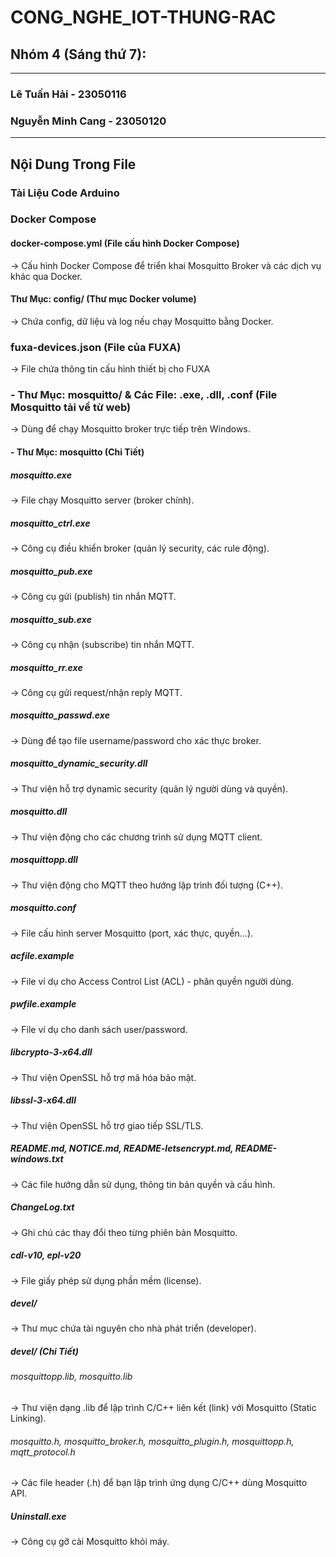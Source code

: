 # CONG_NGHE_IOT-THUNG-RAC
## Nhóm 4 (Sáng thứ 7):
--------------------------------------------
### Lê Tuấn Hải - 23050116
### Nguyễn Minh Cang - 23050120
--------------------------------------------
## Nội Dung Trong File 
### Tài Liệu Code Arduino
### Docker Compose
#### docker-compose.yml (File cấu hình Docker Compose)
→ Cấu hình Docker Compose để triển khai Mosquitto Broker và các dịch vụ khác qua Docker.
#### Thư Mục: config/ (Thư mục Docker volume)
→ Chứa config, dữ liệu và log nếu chạy Mosquitto bằng Docker.
### fuxa-devices.json (File của FUXA)
→ File chứa thông tin cấu hình thiết bị cho FUXA
### - Thư Mục: mosquitto/ & Các File: .exe, .dll, .conf (File Mosquitto tải về từ web)
→ Dùng để chạy Mosquitto broker trực tiếp trên Windows.
#### - Thư Mục: mosquitto (Chi Tiết)
##### mosquitto.exe	
→ File chạy Mosquitto server (broker chính).
##### mosquitto_ctrl.exe	
→ Công cụ điều khiển broker (quản lý security, các rule động).
##### mosquitto_pub.exe	
→ Công cụ gửi (publish) tin nhắn MQTT.
##### mosquitto_sub.exe	
→ Công cụ nhận (subscribe) tin nhắn MQTT.
##### mosquitto_rr.exe	
→ Công cụ gửi request/nhận reply MQTT.
##### mosquitto_passwd.exe	
→ Dùng để tạo file username/password cho xác thực broker.
##### mosquitto_dynamic_security.dll	
→ Thư viện hỗ trợ dynamic security (quản lý người dùng và quyền).
##### mosquitto.dll	
→ Thư viện động cho các chương trình sử dụng MQTT client.
##### mosquittopp.dll	
→ Thư viện động cho MQTT theo hướng lập trình đối tượng (C++).
##### mosquitto.conf	
→ File cấu hình server Mosquitto (port, xác thực, quyền...).
##### acfile.example	
→ File ví dụ cho Access Control List (ACL) - phân quyền người dùng.
##### pwfile.example	
→ File ví dụ cho danh sách user/password.
##### libcrypto-3-x64.dll	
→ Thư viện OpenSSL hỗ trợ mã hóa bảo mật.
##### libssl-3-x64.dll	
→ Thư viện OpenSSL hỗ trợ giao tiếp SSL/TLS.
##### README.md, NOTICE.md, README-letsencrypt.md, README-windows.txt	
→ Các file hướng dẫn sử dụng, thông tin bản quyền và cấu hình.
##### ChangeLog.txt	
→ Ghi chú các thay đổi theo từng phiên bản Mosquitto.
##### cdl-v10, epl-v20	
→ File giấy phép sử dụng phần mềm (license).
##### devel/	
→ Thư mục chứa tài nguyên cho nhà phát triển (developer).
##### devel/ (Chi Tiết)
###### mosquittopp.lib, mosquitto.lib	
→ Thư viện dạng .lib để lập trình C/C++ liên kết (link) với Mosquitto (Static Linking).
###### mosquitto.h, mosquitto_broker.h, mosquitto_plugin.h, mosquittopp.h, mqtt_protocol.h	
→ Các file header (.h) để bạn lập trình ứng dụng C/C++ dùng Mosquitto API.
##### Uninstall.exe	
→ Công cụ gỡ cài Mosquitto khỏi máy.

